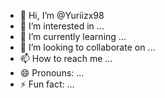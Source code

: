 - 👋 Hi, I’m @Yuriizx98
- 👀 I’m interested in ...
- 🌱 I’m currently learning ...
- 💞️ I’m looking to collaborate on ...
- 📫 How to reach me ...
- 😄 Pronouns: ...
- ⚡ Fun fact: ...

<!---
Dejanmc91/dejanmc91 is a special repository because its `readme.md`(this file) apperars on your github profile. 
you can click the preview link to take a look at your changes. 
--->

